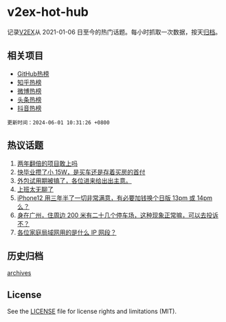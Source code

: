 # v2ex-hot-hub

 记录[V2EX](https://www.v2ex.com/)从 2021-01-06 日至今的热门话题。每小时抓取一次数据，按天[归档](archives)。
 
 ## 相关项目

- [GitHub热榜](https://github.com/lonnyzhang423/github-hot-hub)
- [知乎热榜](https://github.com/lonnyzhang423/zhihu-hot-hub)
- [微博热榜](https://github.com/lonnyzhang423/weibo-hot-hub)
- [头条热榜](https://github.com/lonnyzhang423/toutiao-hot-hub)
- [抖音热榜](https://github.com/lonnyzhang423/douyin-hot-hub)


 `更新时间：2024-06-01 10:31:26 +0800`

## 热议话题

1. [两年翻倍的项目敢上吗](https://www.v2ex.com/t/1045664)
1. [快毕业攒了小 15W，是买车还是存着买房的首付](https://www.v2ex.com/t/1045621)
1. [外包试用期被搞了，各位进来给出出主意。](https://www.v2ex.com/t/1045689)
1. [上班太无聊了](https://www.v2ex.com/t/1045641)
1. [iPhone12 用三年半了一切非常满意，有必要加钱换个日版 13pm 或 14pm 么？](https://www.v2ex.com/t/1045622)
1. [身在广州，住周边 200 米有二十几个停车场，这种现象正常嘛，可以去投诉不？](https://www.v2ex.com/t/1045690)
1. [各位家庭局域网用的是什么 IP 网段？](https://www.v2ex.com/t/1045798)

## 历史归档

[archives](archives)

## License

See the [LICENSE](LICENSE) file for license rights and limitations (MIT).
